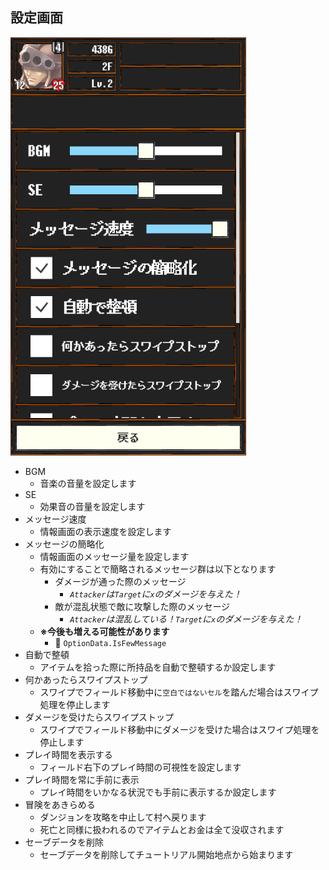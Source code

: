 ## 設定画面
![](img/UI_Options.png)

- BGM
    - 音楽の音量を設定します
- SE
    - 効果音の音量を設定します
- メッセージ速度
    - 情報画面の表示速度を設定します
- メッセージの簡略化
    - 情報画面のメッセージ量を設定します
    - 有効にすることで簡略されるメッセージ群は以下となります
        - ダメージが通った際のメッセージ
            - *`Attacker`は`Target`に`x`のダメージを与えた！*
        - 敵が混乱状態で敵に攻撃した際のメッセージ
            - *`Attacker`は混乱している！`Target`に`x`のダメージを与えた！*
    - **※今後も増える可能性があります**
        - :eyes: `OptionData.IsFewMessage`
- 自動で整頓
    - アイテムを拾った際に所持品を自動で整頓するか設定します
- 何かあったらスワイプストップ
    - スワイプでフィールド移動中に`空白ではないセル`を踏んだ場合はスワイプ処理を停止します
- ダメージを受けたらスワイプストップ
    - スワイプでフィールド移動中にダメージを受けた場合はスワイプ処理を停止します
- プレイ時間を表示する
    - フィールド右下のプレイ時間の可視性を設定します
- プレイ時間を常に手前に表示
    - プレイ時間をいかなる状況でも手前に表示するか設定します
- 冒険をあきらめる
    - ダンジョンを攻略を中止して村へ戻ります
    - 死亡と同様に扱われるのでアイテムとお金は全て没収されます
- セーブデータを削除
    - セーブデータを削除してチュートリアル開始地点から始まります